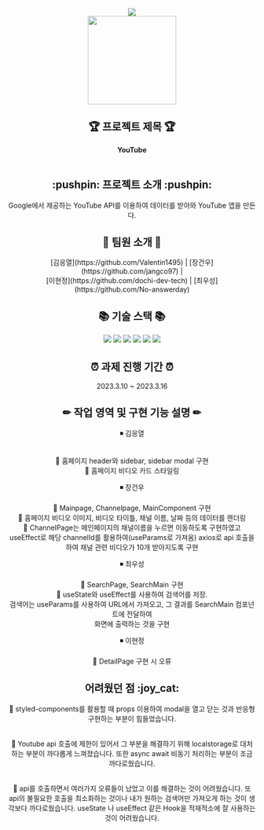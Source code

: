 <div align=center>
<img src="https://capsule-render.vercel.app/api?type=wave&color=gradient&height=280&section=header&text=youtube%20clone&fontSize=90">
</div>
<div align=center>
<img src = "https://cdn-icons-png.flaticon.com/512/3128/3128307.png" width="180"/>
</div>
<div align=center>
	<h2> 🏆 프로젝트 제목 🏆</h2>
	<b>YouTube</b>
	<br/>	<br/>
</div>
<div align=center>
	<h2>:pushpin: 프로젝트 소개 :pushpin:</h2>
	Google에서 제공하는 YouTube API를 이용하여 데이터를 받아와 YouTube 앱을 만든다. 
</div>
<div align=center>
<h2> 👤 팀원 소개 👤 </h2>
	[김응열](https://github.com/Valentin1495) | [장건우](https://github.com/jangco97) | <br/>
        [이현정](https://github.com/dochi-dev-tech) | [최우성](https://github.com/No-answerday) 
</div>
<div align=center>
<h2> 📚 기술 스택 📚 </h2>

<img src="https://img.shields.io/badge/antd-E34F2?style=flat-square"/>
<img src="https://img.shields.io/badge/axios-purple?style=flat-square"/>
<img src="https://img.shields.io/badge/moment-black?style=flat-square"/>
<img src="https://img.shields.io/badge/React-61DAFB?style=flat-square&logo=React&logoColor=black"/>
<img src="https://img.shields.io/badge/React%20Router%20Dom-white?style=flat-square&logo=ReactRouter&logoColor=black%22/%3E"/>
<img src="https://img.shields.io/badge/styled components-DB7093?style=flat-square&logo=styled-components&logoColor=white"/>
	
</div>
<div align=center>
<h2> ⏰ 과제 진행 기간 ⏰ </h2>

2023.3.10 ~ 2023.3.16
</div>
<div align=center>
<h2> ✏ 작업 영역 및 구현 기능 설명 ✏ </h2>

◾ 김응열 </br> </br>
 <p class = "align-center", text-justify: auto>
🔻 홈페이지 header와 sidebar, sidebar modal 구현 </br>
  🔻 홈페이지 비디오 카드 스타일링 </br> </p>

◾ 장건우 </br> </br>
  🔻 Mainpage, Channelpage, MainComponent 구현 </br>
  🔻 홈페이지 비디오 이미지, 비디오 타이틀, 채널 이름, 날짜 등의 데이터를 렌더링 </br>
  🔻 ChannelPage는 메인페이지의 채널이름을 누르면 이동하도록 구현하였고 </br>
     useEffect로 해당 channelId를 활용하여(useParams로 가져옴) axios로 api 호출을 하여 채널 관련 비디오가 10개 받아지도록 구현 </br>

◾ 최우성 </br> </br>
  🔻 SearchPage, SearchMain 구현 </br>
  🔻 useState와 useEffect를 사용하여 검색어를 저장. </br> 검색어는 useParams를 사용하여 URL에서 가져오고, 그 결과를 SearchMain 컴포넌트에 전달하여 </br> 화면에 출력하는 것을 구현 </br>
	
◾ 이현정 </br> </br>
  🔻 DetailPage 구현 시 오류 </br>
</div>


<div align=center>
<h2> 어려웠던 점 :joy_cat: </h2>

🔻 styled-components를 활용할 때 props 이용하여 modal을 열고 닫는 것과 반응형 구현하는 부분이 힘들었습니다. </br></br>

🔻 Youtube api 호출에 제한이 있어서 그 부분을 해결하기 위해 localstorage로 대처하는 부분이 까다롭게 느껴졌습니다. 또한 async await 비동기 처리하는 부분이 조금 까다로웠습니다. </br></br>

🔻 api를 호출하면서 여러가지 오류들이 났었고 이를 해결하는 것이 어려웠습니다.
또 api의 불필요한 호출을 최소화하는 것이나 내가 원하는 검색어만 가져오게 하는 것이 생각보다 까다로웠습니다. useState 나 useEffect 같은 Hook을 적재적소에 잘 사용하는 것이 어려웠습니다. </br></br>
</div>


